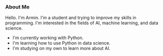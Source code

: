### About Me


Hello. I'm Armin. I'm a student and trying to improve my skills in programming. I'm interested in the fields of AI, machine learning, and data science.
- I'm currently working with Python.
- I'm learning how to use Python in data science.
- I'm studying on my own to learn more about AI.
